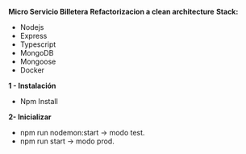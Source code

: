 **Micro Servicio Billetera**
**Refactorizacion a clean architecture**
**Stack:**

 - Nodejs
 - Express
- Typescript
 - MongoDB
 - Mongoose
 - Docker
 
**1 - Instalación**

 - Npm Install 

 **2- Inicializar**
 

 - npm run nodemon:start -> modo test.
 - npm run start -> modo prod.
 
